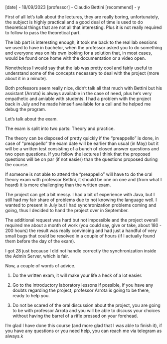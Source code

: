 [date] - 18/09/2023
[professor] - Claudio Bettini
[recommend] - y

First of all let’s talk about the lectures, they are really boring, unfortunately, the subject is highly practical and a good deal of time is used to do theoretical things that are not all that interesting. Plus it is not really required to follow to pass the theoretical part.

The lab part is interesting enough, it took me back to the real lab sessions we used to have in bachelor, when the professor asked you to do something and everyone was on his own looking for a solution that, in most cases, would be found once home with the documentation or a video open.

Nonetheless I would say that the lab was pretty cool and fairly useful to understand some of the concepts necessary to deal with the project (more about it in a minute).

Both professors seem really nice, didn’t talk all that much with Bettini but his assistant (Arrota) is always available in the case of need, plus he’s very empathetic and amiable with students. I had a problem with the project back in July and he made himself available for a call and he helped me debug the program.

Let’s talk about the exam.

The exam is split into two parts: Theory and practice.

The theory can be disposed of pretty quickly if the “preappello” is done, in case of “preappello” the exam date will be earlier than usual (in May) but it will be a written test consisting of a bunch of closed answer questions and two open questions. If you follow the lectures I think that the proposed questions will be on par (if not easier) than the questions proposed during the course.

If someone is not able to attend the “preappello” will have to do the oral theory exam with professor Bettini, it should be one on one and (from what I heard) it is more challenging than the written exam.

The project can get a bit messy. I had a bit of experience with Java, but I still had my fair share of problems due to not knowing the language well. I wanted to present in July but I had synchronization problems coming and going, thus I decided to hand the project over in September.

The additional request was hard but not impossible and the project overall required me about a month of work (you could say, give or take, about 180 - 200 hours) the result was really convincing and had just a handful of very small bugs that could be resolved in a couple of hours (if I actually found them before the day of the exam).

I got 28 just because I did not handle correctly the synchronization inside the Admin Server, which is fair.

Now, a couple of words of advice.

1. Do the written exam, it will make your life a heck of a lot easier.

2. Go to the introductory laboratory lessons if possible, if you have any doubts regarding the project, professor Arrota is going to be there, ready to help you.

3. Do not be scared of the oral discussion about the project, you are going to be with professor Arrota and you will be able to discuss your choices without having the barrel of a rifle pressed on your forehead.

I’m glad I have done this course (and more glad that I was able to finish it), if you have any
questions or you need help, you can reach me via telegram as always.k

